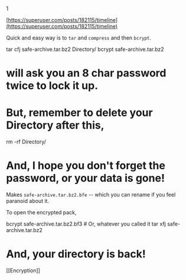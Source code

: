 1

[https://superuser.com/posts/182115/timeline](https://superuser.com/posts/182115/timeline)

Quick and easy way is to `tar` and `compress` and then `bcrypt`.

tar cfj safe-archive.tar.bz2 Directory/ 
bcrypt safe-archive.tar.bz2 
# will ask you an 8 char password twice to lock it up.
# But, remember to delete your Directory after this,
rm -rf Directory/ 
# And, I hope you don't forget the password, or your data is gone!

Makes `safe-archive.tar.bz2.bfe` -- which you can rename if you feel paranoid about it.

To open the encrypted pack,

bcrypt safe-archive.tar.bz2.bf3 # Or, whatever you called it
tar xfj safe-archive.tar.bz2 
# And, your directory is back!

[[Encryption]]